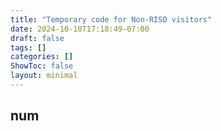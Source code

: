 ```yaml
---
title: "Temporary code for Non-RISD visitors"
date: 2024-10-10T17:18:49-07:00
draft: false
tags: []
categories: []
ShowToc: false
layout: minimal
---
```

## num
<script>
    // Generate a random number between 1 and 100
    var randomCode = Math.floor(Math.random() * 10000).toString().padStart(4, '0');
    
    // Put the random number into the element with id="num"
    document.getElementById("num").textContent = randomCode;
</script>
